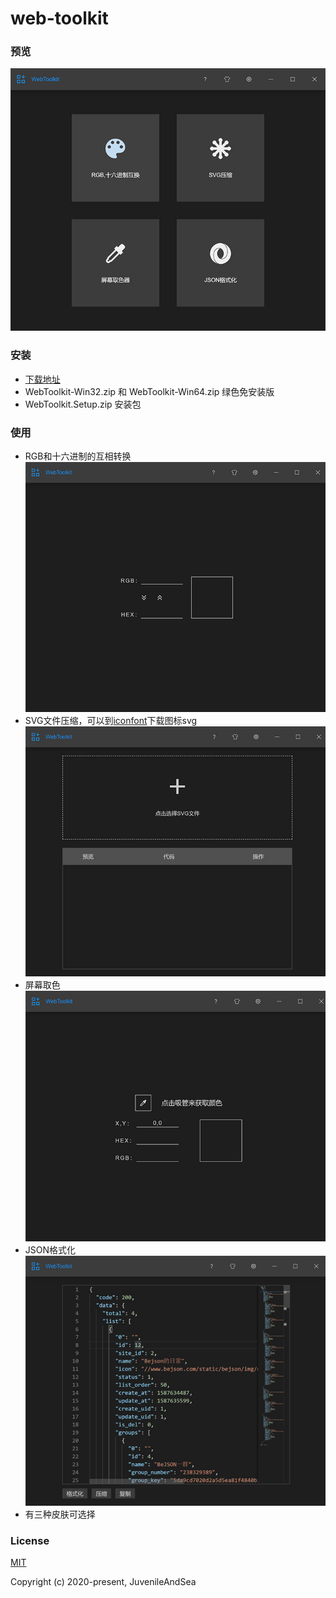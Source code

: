 # web-toolkit

### 预览
![预览](https://github.com/wind-lc/images/blob/main/web-toolkit/web-toolkit.jpg)

### 安装
- [下载地址](https://github.com/wind-lc/web-toolkit/releases)
- WebToolkit-Win32.zip 和 WebToolkit-Win64.zip 绿色免安装版
- WebToolkit.Setup.zip 安装包

### 使用
- RGB和十六进制的互相转换
![预览](https://github.com/wind-lc/images/blob/main/web-toolkit/1.jpg)
- SVG文件压缩，可以到[iconfont](https://www.iconfont.cn/)下载图标svg
![预览](https://github.com/wind-lc/images/blob/main/web-toolkit/2.jpg)
- 屏幕取色 
![预览](https://github.com/wind-lc/images/blob/main/web-toolkit/3.jpg)
- JSON格式化
![预览](https://github.com/wind-lc/images/blob/main/web-toolkit/4.jpg)
- 有三种皮肤可选择


### License

[MIT](https://opensource.org/licenses/MIT)

Copyright (c) 2020-present, JuvenileAndSea


